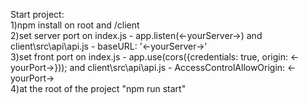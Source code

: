 Start project: <br>
1)npm install on root and /client <br>
2)set server port on index.js - app.listen(<-yourServer->) and client\src\api\api.js - baseURL: '<-yourServer->' <br>
3)set front port on index.js - app.use(cors({credentials: true, origin: <-yourPort->})); and client\src\api\api.js - AccessControlAllowOrigin: <-yourPort-> <br>
4)at the root of the project "npm run start"